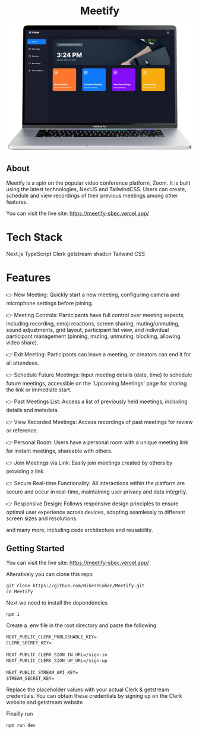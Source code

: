 <h1 align='center'>Meetify</h1>

![](./design/zoom.webp)

## About

Meetify is a spin on the popular video conference platform, Zoom. It is built using the latest technologies, NextJS and TailwindCSS. Users can create, schedule and view recordings of their previous meetings among other features.

You can visit the live site: https://meetify-sbec.vercel.app/

# Tech Stack

Next.js
TypeScript
Clerk
getstream
shadcn
Tailwind CSS

# Features

👉 New Meeting: Quickly start a new meeting, configuring camera and microphone settings before joining.

👉 Meeting Controls: Participants have full control over meeting aspects, including recording, emoji reactions, screen sharing, muting/unmuting, sound adjustments, grid layout, participant list view, and individual participant management (pinning, muting, unmuting, blocking, allowing video share).

👉 Exit Meeting: Participants can leave a meeting, or creators can end it for all attendees.

👉 Schedule Future Meetings: Input meeting details (date, time) to schedule future meetings, accessible on the 'Upcoming Meetings' page for sharing the link or immediate start.

👉 Past Meetings List: Access a list of previously held meetings, including details and metadata.

👉 View Recorded Meetings: Access recordings of past meetings for review or reference.

👉 Personal Room: Users have a personal room with a unique meeting link for instant meetings, shareable with others.

👉 Join Meetings via Link: Easily join meetings created by others by providing a link.

👉 Secure Real-time Functionality: All interactions within the platform are secure and occur in real-time, maintaining user privacy and data integrity.

👉 Responsive Design: Follows responsive design principles to ensure optimal user experience across devices, adapting seamlessly to different screen sizes and resolutions.

and many more, including code architecture and reusability.

## Getting Started

You can visit the live site: https://meetify-sbec.vercel.app/

Alteratively you can clone this repo

```
git clone https://github.com/NikeshCohen/Meetify.git
cd Meetify
```

Next we need to install the dependencies

```
npm i
```

Create a .env file in the root directory and paste the following

```env
NEXT_PUBLIC_CLERK_PUBLISHABLE_KEY=
CLERK_SECRET_KEY=

NEXT_PUBLIC_CLERK_SIGN_IN_URL=/sign-in
NEXT_PUBLIC_CLERK_SIGN_UP_URL=/sign-up

NEXT_PUBLIC_STREAM_API_KEY=
STREAM_SECRET_KEY=
```

Replace the placeholder values with your actual Clerk & getstream credentials. You can obtain these credentials by signing up on the Clerk website and getstream website

Finailly run

```
npm run dev
```
